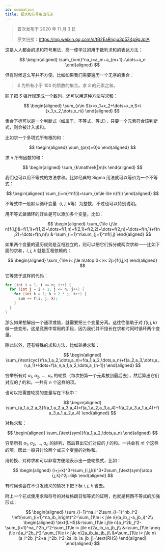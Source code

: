 ```yaml
---
id: summation
title: 把求和符号用出花来
---
```


> 首次发布于 2020 年 11 月 3 日
>
> 原文链接：https://mp.weixin.qq.com/s/tB2EaRngiu3p5Z4p9gJplA

这是人人都会的求和符号用法，高一便学过的用于数列求和的表达方法：

$$
\begin{aligned}
\sum_{i=m}^na_i=a_m+a_{m+1}+\dots+a_n
\end{aligned}
$$

但有时候这么写并不方便。比如如果我们需要遍历一个无序的集合：

> $S$ 为所有小于 100 的质数的集合。求 $S$ 的元素之和。

除了把 $S$ 强行规定成一个数列，还可以用这种方法写求和：

$$
\begin{aligned}
\sum_{x\in S}x=x_1+x_2+\dots+x_n,S=\{x_1,x_2,\dots,x_n\}
\end{aligned}
$$

集合下标可以是一个判断式（如属于、不等式、等式），只要一个元素符合该判断式，则会被计入求和。

比如求一个多项式所有根的和：

$$
\begin{aligned}
\sum_{p(x)=0}x
\end{aligned}
$$

求 $n$ 所有因数的和：

$$
\begin{aligned}
\sum_{k\mathrel{|}n}k
\end{aligned}
$$

我们也可以用不等式的方法求和。比如经典的 Sigma 用法就可以等价为一个不等式：

$$
\begin{aligned}
\sum_{i=m}^nf(i)=\sum_{m\le i\le n}f(i)
\end{aligned}
$$

不等式中一般默认循环变量（$i$, $j$, $k$等）为整数，不过也可以特别说明。

用不等式做循环的好处是可以添加多个变量，比如：

$$
\begin{aligned}
\sum_{1\le i,j\le n}f(i,j)&=f(1,1)+f(1,2)+\dots+f(1,n)+f(2,1)+f(2,2)+\dots+f(2,n)+\dots+f(n,1)+f(n,2)+\dots+f(n,n)\\
&=\sum_{i=1}^n\sum_{j=1}^nf(i,j)
\end{aligned}
$$

如果两个变量的遍历规则是互相独立的，则可以把它们拆分成两次求和——比如下面的求和，$i$, $j$, $k$ 就是互相依赖的：

$$
\begin{aligned}
\sum_{1\le i< j\le n\atop 0< k< 2j>}f(i,j,k)
\end{aligned}
$$

它等效于这样的代码：

```c
for (int i = 1; i <= n; i++) {
  for (int j = i + 1; j <= n; j++) {
    for (int k = 1; k < 2 * j; k++) {
      sum += f(i, j, k);
    }
  }
}
```

那么如果想解出一个通项或值，就需要把三个变量分离。这往往借助于对 $f(i,j,k)$ 做一些变形，这是竞赛中常用的手段，因为我们并不擅长在求和时同时循环两个变量。

除此以外，还有特殊的求和方法，比如轮换求和：

$$
\begin{aligned}
\sum_{\text{cyc}}f(a_1,a_2,\dots,a_n)=f(a_1,a_2,\dots,a_n)+f(a_2,a_3,\dots,a_n,a_1)+\dots+f(a_n,a_1,a_2,\dots,a_{n-1})
\end{aligned}
$$

穷举所有对 $a_1$, $a_2$, ..., $a_n$ 的轮换（每次把第一个元素放到最后去），然后算出它们对应的 $f$ 的和。一共有 $n$ 个这样的项。

也可以把需要轮换的变量写在下标中：

$$
\begin{aligned}
\sum_{a_1,a_2,a_3}f(a_1,a_2,a_3,a_4)=f(a_1,a_2,a_3,a_4)+f(a_2,a_3,a_1,a_4)+f(a_3,a_1,a_2,a_4)
\end{aligned}
$$

对称求和：

$$
\begin{aligned}
\sum_{\text{sym}}f(a_1,a_2,\dots,a_n)
\end{aligned}
$$

穷举所有 $a_1$, $a_2$, $\dots$, $a_n$ 的排列，然后算出它们对应的 $f$ 的和。一共会有 $n!$ 个这样的项，因此一般只讨论两个或三个变量的对称和。

用轮换、对称求和可以非常方便地表示出一些轮换式，比如：

$$
\begin{aligned}
(i+j+k)^3=\sum_{i,j,k}i^3+3\sum_{\text{sym}\atop i,j,k}i^2j+6ijk
\end{aligned}
$$

有时候也会在不引发歧义的情况下把下标 $i$, $j$, $k$ 省去。

附上一个花式使用求和符号的对拉格朗日恒等式的证明，也就是柯西不等式的加强形式：

$$
\begin{aligned}
\sum_{i=1}^na_i^2\sum_{i=1}^nb_i^2-\left(\sum_{i=1}^na_ib_i\right)^2=\sum_{1\le i< j\le n}(a_ib_j-a_jb_i)^2\\
\begin{aligned}
\text{LHS}&=\sum_{1\le i,j\le n}a_i^2b_j^2-\sum_{i=1}^na_i^2b_i^2-\sum_{1\le i< j\le n}2a_ib_ia_jb_j\\
&=\sum_{1\le i\neq j\le n}a_i^2b_j^2-\sum_{1\le i< j\le n}2a_ib_ia_jb_j\\
&=\sum_{1\le i< j\le n}(a_i^2b_j^2+a_j^2b_i^2-2a_ib_ia_jb_j)=\text{RHS}
\end{aligned}
\end{aligned}
$$
